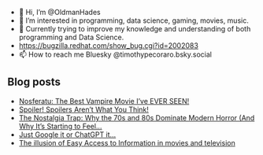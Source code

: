- 👋 Hi, I’m @OldmanHades
- 👀 I’m interested in programming, data science, gaming, movies, music.
- 🌱 Currently trying to improve my knowledge and understanding of both programming and Data Science.
- https://bugzilla.redhat.com/show_bug.cgi?id=2002083
- 📫 How to reach me Bluesky @timothypecoraro.bsky.social


## Blog posts
<!-- BLOG-POST-LIST:START -->
- [Nosferatu: The Best Vampire Movie I’ve EVER SEEN!](https://medium.com/@timothypecoraro/nosferatu-the-best-vampire-movie-ive-ever-seen-c98a69d96f53?source=rss-5097f5c9b801------2)
- [Spoiler! Spoilers Aren’t What You Think!](https://medium.com/@timothypecoraro/spoiler-spoilers-arent-what-you-think-5d0edc1af5b3?source=rss-5097f5c9b801------2)
- [The Nostalgia Trap: Why the 70s and 80s Dominate Modern Horror &lpar;And Why It’s Starting to Feel…](https://medium.com/@timothypecoraro/the-nostalgia-trap-why-the-70s-and-80s-dominate-modern-horror-and-why-its-starting-to-feel-ba1e22d6dfed?source=rss-5097f5c9b801------2)
- [Just Google it or ChatGPT it…](https://medium.com/@timothypecoraro/just-google-it-or-chatgpt-it-f8f8fdd1e345?source=rss-5097f5c9b801------2)
- [The illusion of Easy Access to Information in movies and television](https://medium.com/@timothypecoraro/the-illusion-of-easy-access-to-information-in-movies-and-television-cdc674e06692?source=rss-5097f5c9b801------2)
<!-- BLOG-POST-LIST:END -->
